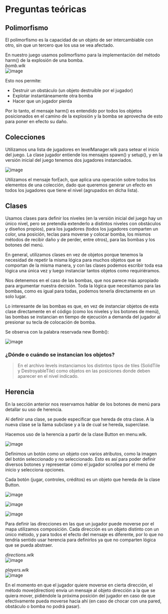 # Preguntas teóricas

[//]: # ( ----- Polimorfismo -----)

## Polimorfismo
El polimorfismo es la capacidad de un objeto de ser intercambiable con otro, sin que un tercero que los usa se vea afectado.

En nuestro juego usamos polimorfismo para la implementación del método harm() de la explosión de una bomba.<br>
*bomb.wlk*<br>
![image](https://user-images.githubusercontent.com/72177829/139640504-4134d5c6-f20d-4413-b093-577539f45b28.png)

Esto nos permite:<br>
- Destruir un obstáculo (un objeto destruible por el jugador)<br>
- Explotar instantáneamente otra bomba<br>
- Hacer que un jugador pierda<br>

Por lo tanto, el mensaje harm() es entendido por todos los objetos posicionados en el camino de la explosión y la bomba se aprovecha de esto para poner en efecto su daño.

[//]: # ( ----- Colecciones ----- )

## Colecciones
Utilizamos una lista de jugadores en levelManager.wlk para setear el inicio del juego. La clase jugador entiende los mensajes spawn() y setup(), y en la versión inicial del juego tenemos dos jugadores instanciados.

![image](https://user-images.githubusercontent.com/72177829/139640588-3cff6626-9aaa-427e-ab8b-4e6a1c54ea95.png)

Utilizamos el mensaje forEach, que aplica una operación sobre todos los elementos de una colección, dado que queremos generar un efecto en todos los jugadores que tiene el nivel (agrupados en dicha lista).

[//]: # ( ----- Clases ----- )

## Clases
Usamos clases para definir los niveles (en la versión inicial del juego hay un único nivel, pero se pretendía extenderlo a distintos niveles con obstáculos y diseños propios), para los jugadores (todos los jugadores comparten un color, una posición, teclas para moverse y colocar bomba, los mismos métodos de recibir daño y de perder, entre otros), para las bombas y los botones del menú.

En general, utilizamos clases en vez de objetos porque tenemos la necesidad de repetir la misma lógica para muchos objetos que se comportan de la misma manera, y con las clases podemos escribir toda esa lógica una única vez y luego instanciar tantos objetos como requiriéramos.

Nos detenemos en el caso de las bombas, que nos parece más apropiado para argumentar nuestra decisión. Toda la lógica que necesitamos para las bombas, como es igual para todas, podemos tenerla directamente en un solo lugar.

Lo interesante de las bombas es que, en vez de instanciar objetos de esta clase directamente en el código (como los niveles y los botones de menú), las bombas se instancian en tiempo de ejecución a demanda del jugador al presionar su tecla de colocación de bomba.

Se observa con la palabra reservada new Bomb():

![image](https://user-images.githubusercontent.com/72177829/139642019-8b2b4b7d-b79f-44f4-88dc-25fdbce78933.png)



### ¿Dónde o cuándo se instancian los objetos?

> En el archivo levels instanciamos los distintos tipos de tiles (SolidTile y DestroyableTile) como objetos en las posiciones donde deben aparecer en el nivel indicado.

[//]: # ( ----- Herencia ----- )

## Herencia
En la sección anterior nos reservamos hablar de los botones de menú para detallar su uso de herencia.

Al definir una clase, se puede especificar que hereda de otra clase. A la nueva clase se la llama subclase y a la de cual se hereda, superclase.

Hacemos uso de la herencia a partir de la clase Button en menu.wlk.

![image](https://user-images.githubusercontent.com/72177829/139642097-43656092-da38-484d-9df1-76a16a3e243b.png)

Definimos un botón como un objeto con varios atributos, como la imagen del botón seleccionado y no seleccionado. Esto es así para poder definir diversos botones y representar cómo el jugador scrollea por el menú de inicio y selecciona opciones.

Cada botón (jugar, controles, créditos) es un objeto que hereda de la clase Button.

![image](https://user-images.githubusercontent.com/72177829/139642132-c002a77e-d122-4137-8b96-38f7b3040533.png)

![image](https://user-images.githubusercontent.com/72177829/139642158-63afccd8-a89f-4a53-a543-2ac7473958d9.png)

![image](https://user-images.githubusercontent.com/72177829/139642180-40a4d606-ae35-48b0-9848-9102d56a688e.png)

[//]: # ( ----- Composición ----- )
Para definir las direcciones en las que un jugador puede moverse por el mapa utilizamos composición. Cada dirección es un objeto distinto con un único método, y para todos el efecto del mensaje es diferente, por lo que no tendría sentido usar herencia para definirlos ya que no comparten lógica que se pueda abstraer.<br>

*directions.wlk*<br>
![image](https://user-images.githubusercontent.com/72177829/139642248-799ff207-316d-4378-80d8-ddef772699a2.png)

*players.wlk*<br>
![image](https://user-images.githubusercontent.com/72177829/139642269-767b244a-ead6-404c-b62c-c9b0a5e855d8.png)

En el momento en que el jugador quiere moverse en cierta dirección, el método move(direction) envía un mensaje al objeto dirección a la que se quiera mover, pidiéndole la próxima posición del jugador en caso de que efectivamente pueda moverse hacia ahí (en caso de chocar con una pared, obstáculo o bomba no podrá pasar).

